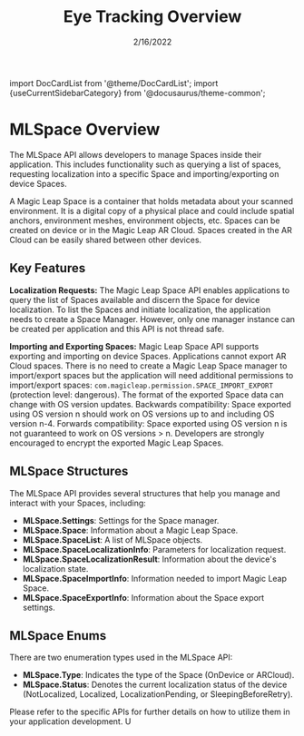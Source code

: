 ﻿---
id: spaces-overview
title: Eye Tracking Overview
sidebar_position: 1
date: 2/16/2022
tags: [Unity, Spaces, ARCloud]
keywords: [Unity, Spaces, ARCloud, Import, Export, Manage, MLSpaces]
---
import DocCardList from '@theme/DocCardList';
import {useCurrentSidebarCategory} from '@docusaurus/theme-common';

# MLSpace Overview

The MLSpace API allows developers to manage Spaces inside their application. This includes functionality such as querying a list of spaces, requesting localization into a specific Space and importing/exporting on device Spaces.

A Magic Leap Space is a container that holds metadata about your scanned environment. It is a digital copy of a physical place and could include spatial anchors, environment meshes, environment objects, etc. Spaces can be created on device or in the Magic Leap AR Cloud. Spaces created in the AR Cloud can be easily shared between other devices.

## Key Features

**Localization Requests:** The Magic Leap Space API enables applications to query the list of Spaces available and discern the Space for device localization. To list the Spaces and initiate localization, the application needs to create a Space Manager. However, only one manager instance can be created per application and this API is not thread safe.

**Importing and Exporting Spaces:** Magic Leap Space API supports exporting and importing on device Spaces. Applications cannot export AR Cloud spaces. There is no need to create a Magic Leap Space manager to import/export spaces but the application will need additional permissions to import/export spaces: `com.magicleap.permission.SPACE_IMPORT_EXPORT` (protection level: dangerous). The format of the exported Space data can change with OS version updates. Backwards compatibility: Space exported using OS version n should work on OS versions up to and including OS version n-4. Forwards compatibility: Space exported using OS version n is not guaranteed to work on OS versions > n. Developers are strongly encouraged to encrypt the exported Magic Leap Spaces.

## MLSpace Structures
The MLSpace API provides several structures that help you manage and interact with your Spaces, including:
- **MLSpace.Settings**: Settings for the Space manager.
- **MLSpace.Space**: Information about a Magic Leap Space.
- **MLSpace.SpaceList**: A list of MLSpace objects.
- **MLSpace.SpaceLocalizationInfo**: Parameters for localization request.
- **MLSpace.SpaceLocalizationResult**: Information about the device's localization state.
- **MLSpace.SpaceImportInfo**: Information needed to import Magic Leap Space.
- **MLSpace.SpaceExportInfo**: Information about the Space export settings.

## MLSpace Enums
There are two enumeration types used in the MLSpace API:
- **MLSpace.Type**: Indicates the type of the Space (OnDevice or ARCloud).
- **MLSpace.Status**: Denotes the current localization status of the device (NotLocalized, Localized, LocalizationPending, or SleepingBeforeRetry).

Please refer to the specific APIs for further details on how to utilize them in your application development. U


<DocCardList items={useCurrentSidebarCategory().items}/>
